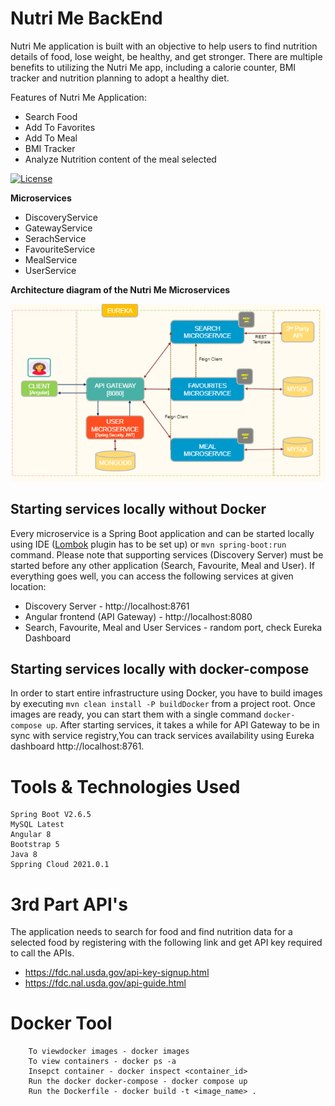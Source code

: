 # Nutri Me BackEnd

Nutri Me application  is built with an objective to help users to find nutrition details of food, lose weight, be healthy, and get stronger. There are multiple benefits to utilizing the Nutri Me app, including a calorie counter, BMI tracker and nutrition planning to adopt a healthy diet.

Features of Nutri Me Application:
- Search Food
- Add To Favorites
- Add To Meal
- BMI Tracker
- Analyze Nutrition content of the meal selected



[![License](https://img.shields.io/badge/License-Apache%202.0-blue.svg)](https://opensource.org/licenses/Apache-2.0)

**Microservices**

- DiscoveryService
- GatewayService
- SerachService
- FavouriteService
- MealService
- UserService


**Architecture diagram of the Nutri Me Microservices**

![Microservices architecture](docs/Archtecture2.PNG)

## Starting services locally without Docker

Every microservice is a Spring Boot application and can be started locally using IDE ([Lombok](https://projectlombok.org/) plugin has to be set up) or `mvn spring-boot:run` command. Please note that supporting services (Discovery Server) must be started before any other application (Search, Favourite, Meal and User).
If everything goes well, you can access the following services at given location:
* Discovery Server - http://localhost:8761
* Angular frontend (API Gateway) - http://localhost:8080
* Search, Favourite, Meal and User Services - random port, check Eureka Dashboard

## Starting services locally with docker-compose
In order to start entire infrastructure using Docker, you have to build images by executing `mvn clean install -P buildDocker` 
from a project root. Once images are ready, you can start them with a single command
`docker-compose up`. 
After starting services, it takes a while for API Gateway to be in sync with service registry,You can track services availability using Eureka dashboard http://localhost:8761.


# Tools & Technologies Used 

    Spring Boot V2.6.5
    MySQL Latest
    Angular 8
    Bootstrap 5
    Java 8
    Sppring Cloud 2021.0.1



# 3rd Part API's

The application needs to search for food and find nutrition data for a selected food by registering
with the following link and get API key required to call the APIs.
- https://fdc.nal.usda.gov/api-key-signup.html
- https://fdc.nal.usda.gov/api-guide.html


# Docker Tool

        To viewdocker images - docker images
        To view containers - docker ps -a
        Insepct container - docker inspect <container_id>
        Run the docker docker-compose - docker compose up
        Run the Dockerfile - docker build -t <image_name> . 

